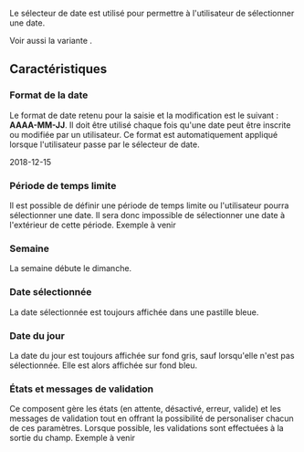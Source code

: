Le sélecteur de date est utilisé pour permettre à l'utilisateur de sélectionner une date.

Voir aussi la variante <modul-go name="m-date-fields"></modul-go>.

## Caractéristiques

### Format de la date
Le format de date retenu pour la saisie et la modification est le suivant&nbsp;: **AAAA-MM-JJ**. Il doit être utilisé chaque fois qu'une date peut être inscrite ou modifiée par un utilisateur. Ce format est automatiquement appliqué lorsque l'utilisateur passe par le sélecteur de date.
<m-panel class="m-u--margin-top">
    <p>2018-12-15</p>
</m-panel>

### Période de temps limite
Il est possible de définir une période de temps limite ou l'utilisateur pourra sélectionner une date. Il sera donc impossible de sélectionner une date à l'extérieur de cette période.
<m-message class="m-u--margin-top" skin="light" state="information">Exemple à venir</m-message>

### Semaine
La semaine débute le dimanche.

### Date sélectionnée
La date sélectionnée est toujours affichée dans une pastille bleue.

### Date du jour
La date du jour est toujours affichée sur fond gris, sauf lorsqu'elle n'est pas sélectionnée. Elle est alors affichée sur fond bleu.

### États et messages de validation
Ce composent gère les états (en attente, désactivé, erreur, valide) et les messages de validation tout en offrant la possibilité de personaliser chacun de ces paramètres. Lorsque possible, les validations sont effectuées à la sortie du champ.
<m-message class="m-u--margin-top" skin="light" state="information">Exemple à venir</m-message>